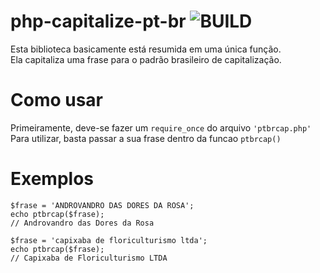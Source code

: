 # php-capitalize-pt-br ![BUILD](https://img.shields.io/badge/PHP-777BB4?style=for-the-badge&logo=php&logoColor=white)
 Esta biblioteca basicamente está resumida em uma única função.</br>
 Ela capitaliza uma frase para o padrão brasileiro de capitalização.

# Como usar
 Primeiramente, deve-se fazer um ```require_once``` do arquivo ```'ptbrcap.php'```</br>
 Para utilizar, basta passar a sua frase dentro da funcao ```ptbrcap()```

# Exemplos
 ```
$frase = 'ANDROVANDRO DAS DORES DA ROSA';
echo ptbrcap($frase); 
// Androvandro das Dores da Rosa
 
$frase = 'capixaba de floriculturismo ltda';
echo ptbrcap($frase); 
// Capixaba de Floriculturismo LTDA
```
